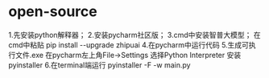 # open-source
1.先安装python解释器；
2.安装pycharm社区版；
3.cmd中安装智普大模型；
在cmd中粘贴      pip install --upgrade zhipuai
4.在pycharm中运行代码
5.生成可执行文件.exe
在pycharm左上角File->Settings  选择Python Interpreter   安装pyinstaller
6.在terminal端运行 pyinstaller -F -w main.py

